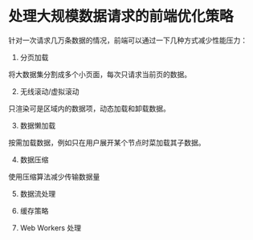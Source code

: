 # 处理大规模数据请求的前端优化策略

针对一次请求几万条数据的情况，前端可以通过一下几种方式减少性能压力：

1. 分页加载

将大数据集分割成多个小页面，每次只请求当前页的数据。

2. 无线滚动/虚拟滚动

只渲染可是区域内的数据项，动态加载和卸载数据。

3. 数据懒加载

按需加载数据，例如只在用户展开某个节点时菜加载其子数据。

4. 数据压缩

使用压缩算法减少传输数据量

5. 数据流处理

6. 缓存策略

7. Web Workers 处理
